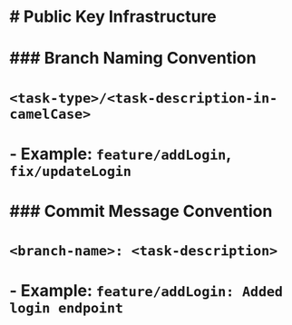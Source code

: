 # \# Public Key Infrastructure

# 

# \### Branch Naming Convention

# `<task-type>/<task-description-in-camelCase>`  

# \- Example: `feature/addLogin`, `fix/updateLogin`

# 

# \### Commit Message Convention

# `<branch-name>: <task-description>`  

# \- Example: `feature/addLogin: Added login endpoint`

